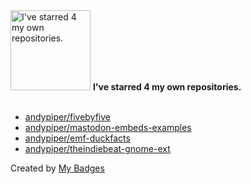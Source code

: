 <img src="https://my-badges.github.io/my-badges/self-star.png" alt="I&apos;ve starred 4 my own repositories." title="I&apos;ve starred 4 my own repositories." width="128">
<strong>I&apos;ve starred 4 my own repositories.</strong>
<br><br>

- <a href="https://github.com/andypiper/fivebyfive">andypiper/fivebyfive</a>
- <a href="https://github.com/andypiper/mastodon-embeds-examples">andypiper/mastodon-embeds-examples</a>
- <a href="https://github.com/andypiper/emf-duckfacts">andypiper/emf-duckfacts</a>
- <a href="https://github.com/andypiper/theindiebeat-gnome-ext">andypiper/theindiebeat-gnome-ext</a>


Created by <a href="https://github.com/my-badges/my-badges">My Badges</a>